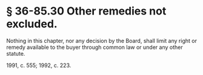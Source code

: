 # § 36-85.30 Other remedies not excluded.

<p>Nothing in this chapter, nor any decision by the Board, shall limit any right or remedy available to the buyer through common law or under any other statute.</p><p>1991, c. 555; 1992, c. 223.</p>